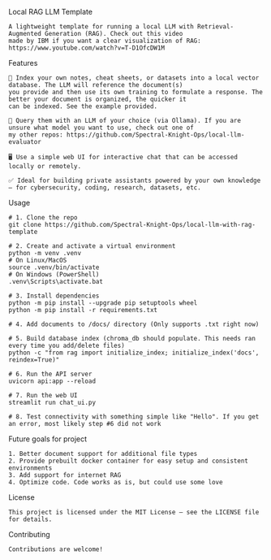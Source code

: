 Local RAG LLM Template

    A lightweight template for running a local LLM with Retrieval-Augmented Generation (RAG). Check out this video 
    made by IBM if you want a clear visualization of RAG: https://www.youtube.com/watch?v=T-D1OfcDW1M

Features

    🔎 Index your own notes, cheat sheets, or datasets into a local vector database. The LLM will reference the document(s)
    you provide and then use its own training to formulate a response. The better your document is organized, the quicker it
    can be indexed. See the example provided.
    
    💬 Query them with an LLM of your choice (via Ollama). If you are unsure what model you want to use, check out one of 
    my other repos: https://github.com/Spectral-Knight-Ops/local-llm-evaluator
    
    🖥️ Use a simple web UI for interactive chat that can be accessed locally or remotely.
    
    ✅ Ideal for building private assistants powered by your own knowledge — for cybersecurity, coding, research, datasets, etc.

Usage
    
    # 1. Clone the repo
    git clone https://github.com/Spectral-Knight-Ops/local-llm-with-rag-template
    
    # 2. Create and activate a virtual environment
    python -m venv .venv
    # On Linux/MacOS
    source .venv/bin/activate
    # On Windows (PowerShell)
    .venv\Scripts\activate.bat
    
    # 3. Install dependencies
    python -m pip install --upgrade pip setuptools wheel
    python -m pip install -r requirements.txt

    # 4. Add documents to /docs/ directory (Only supports .txt right now)

    # 5. Build database index (chroma_db should populate. This needs ran every time you add/delete files)
    python -c "from rag import initialize_index; initialize_index('docs', reindex=True)"

    # 6. Run the API server
    uvicorn api:app --reload

    # 7. Run the web UI
    streamlit run chat_ui.py

    # 8. Test connectivity with something simple like "Hello". If you get an error, most likely step #6 did not work
    
Future goals for project

    1. Better document support for additional file types
    2. Provide prebuilt docker container for easy setup and consistent environments
    3. Add support for internet RAG
    4. Optimize code. Code works as is, but could use some love 

License
    
    This project is licensed under the MIT License – see the LICENSE file for details.

Contributing

    Contributions are welcome!